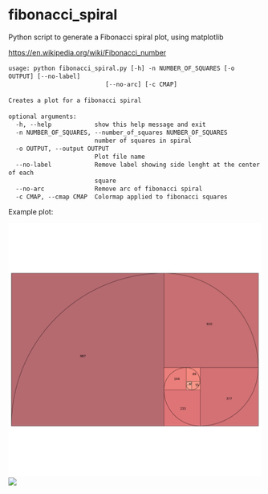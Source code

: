 # fibonacci_spiral

Python script to generate a Fibonacci spiral plot, using matplotlib

https://en.wikipedia.org/wiki/Fibonacci_number


```
usage: python fibonacci_spiral.py [-h] -n NUMBER_OF_SQUARES [-o OUTPUT] [--no-label]
                           [--no-arc] [-c CMAP]

Creates a plot for a fibonacci spiral

optional arguments:
  -h, --help            show this help message and exit
  -n NUMBER_OF_SQUARES, --number_of_squares NUMBER_OF_SQUARES
                        number of squares in spiral
  -o OUTPUT, --output OUTPUT
                        Plot file name
  --no-label            Remove label showing side lenght at the center of each
                        square
  --no-arc              Remove arc of fibonacci spiral
  -c CMAP, --cmap CMAP  Colormap applied to fibonacci squares
```

Example plot:

![](./plot.png)
![](https://media.giphy.com/media/stVWPM4WEuFCTd28R1/giphy.gif)
